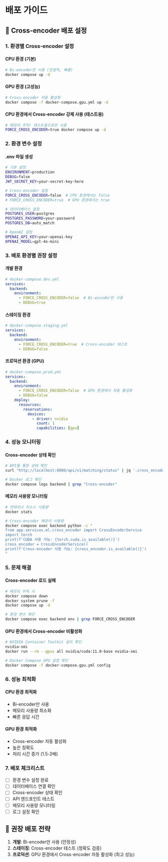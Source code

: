 # 배포 가이드

## 🚀 **Cross-encoder 배포 설정**

### **1. 환경별 Cross-encoder 설정**

#### **CPU 환경 (기본)**
```bash
# Bi-encoder만 사용 (안정적, 빠름)
docker compose up -d
```

#### **GPU 환경 (고성능)**
```bash
# Cross-encoder 자동 활성화
docker compose -f docker-compose.gpu.yml up -d
```

#### **CPU 환경에서 Cross-encoder 강제 사용 (테스트용)**
```bash
# 메모리 주의! 테스트용으로만 사용
FORCE_CROSS_ENCODER=true docker compose up -d
```

### **2. 환경 변수 설정**

#### **.env 파일 생성**
```bash
# 기본 설정
ENVIRONMENT=production
DEBUG=false
JWT_SECRET_KEY=your-secret-key-here

# Cross-encoder 설정
FORCE_CROSS_ENCODER=false  # CPU 환경에서는 false
# FORCE_CROSS_ENCODER=true  # GPU 환경에서는 true

# 데이터베이스 설정
POSTGRES_USER=postgres
POSTGRES_PASSWORD=your-password
POSTGRES_DB=auto_match

# OpenAI 설정
OPENAI_API_KEY=your-openai-key
OPENAI_MODEL=gpt-4o-mini
```

### **3. 배포 환경별 권장 설정**

#### **개발 환경**
```yaml
# docker-compose.dev.yml
services:
  backend:
    environment:
      - FORCE_CROSS_ENCODER=false  # Bi-encoder만 사용
      - DEBUG=true
```

#### **스테이징 환경**
```yaml
# docker-compose.staging.yml
services:
  backend:
    environment:
      - FORCE_CROSS_ENCODER=true  # Cross-encoder 테스트
      - DEBUG=false
```

#### **프로덕션 환경 (GPU)**
```yaml
# docker-compose.prod.yml
services:
  backend:
    environment:
      - FORCE_CROSS_ENCODER=false  # GPU 환경에서 자동 활성화
      - DEBUG=false
    deploy:
      resources:
        reservations:
          devices:
            - driver: nvidia
              count: 1
              capabilities: [gpu]
```

### **4. 성능 모니터링**

#### **Cross-encoder 상태 확인**
```bash
# API를 통한 상태 확인
curl "http://localhost:8000/api/v1/matching/status" | jq '.cross_encoder_available'

# Docker 로그 확인
docker compose logs backend | grep "Cross-encoder"
```

#### **메모리 사용량 모니터링**
```bash
# 컨테이너 리소스 사용량
docker stats

# Cross-encoder 메모리 사용량
docker compose exec backend python -c "
from app.services.ml.cross_encoder import CrossEncoderService
import torch
print(f'CUDA 사용 가능: {torch.cuda.is_available()}')
cross_encoder = CrossEncoderService()
print(f'Cross-encoder 사용 가능: {cross_encoder.is_available()}')
"
```

### **5. 문제 해결**

#### **Cross-encoder 로드 실패**
```bash
# 메모리 부족 시
docker compose down
docker system prune -f
docker compose up -d

# 환경 변수 확인
docker compose exec backend env | grep FORCE_CROSS_ENCODER
```

#### **GPU 환경에서 Cross-encoder 비활성화**
```bash
# NVIDIA Container Toolkit 설치 확인
nvidia-smi
docker run --rm --gpus all nvidia/cuda:11.0-base nvidia-smi

# Docker Compose GPU 설정 확인
docker compose -f docker-compose.gpu.yml config
```

### **6. 성능 최적화**

#### **CPU 환경 최적화**
- Bi-encoder만 사용
- 메모리 사용량 최소화
- 빠른 응답 시간

#### **GPU 환경 최적화**
- Cross-encoder 자동 활성화
- 높은 정확도
- 처리 시간 증가 (1.5-2배)

### **7. 배포 체크리스트**

- [ ] 환경 변수 설정 완료
- [ ] 데이터베이스 연결 확인
- [ ] Cross-encoder 상태 확인
- [ ] API 엔드포인트 테스트
- [ ] 메모리 사용량 모니터링
- [ ] 로그 설정 확인

## 🎯 **권장 배포 전략**

1. **개발**: Bi-encoder만 사용 (안정성)
2. **스테이징**: Cross-encoder 테스트 (정확도 검증)
3. **프로덕션**: GPU 환경에서 Cross-encoder 자동 활성화 (최고 성능)
